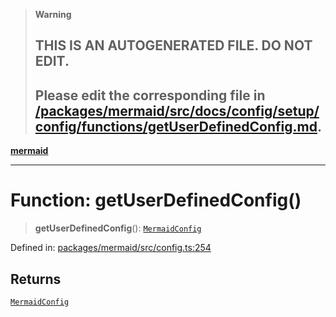 > **Warning**
>
> ## THIS IS AN AUTOGENERATED FILE. DO NOT EDIT.
>
> ## Please edit the corresponding file in [/packages/mermaid/src/docs/config/setup/config/functions/getUserDefinedConfig.md](../../../../../packages/mermaid/src/docs/config/setup/config/functions/getUserDefinedConfig.md).

[**mermaid**](../../README.md)

---

# Function: getUserDefinedConfig()

> **getUserDefinedConfig**(): [`MermaidConfig`](../../mermaid/interfaces/MermaidConfig.md)

Defined in: [packages/mermaid/src/config.ts:254](https://github.com/mermaid-js/mermaid/blob/master/packages/mermaid/src/config.ts#L254)

## Returns

[`MermaidConfig`](../../mermaid/interfaces/MermaidConfig.md)
